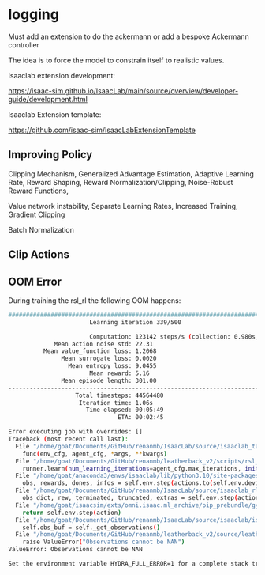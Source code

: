 # logging

Must add an extension to do the ackermann or add a bespoke Ackermann controller

The idea is to force the model to constrain itself to realistic values.

Isaaclab extension development:

https://isaac-sim.github.io/IsaacLab/main/source/overview/developer-guide/development.html

Isaaclab Extension template:

https://github.com/isaac-sim/IsaacLabExtensionTemplate

## Improving Policy

Clipping Mechanism, Generalized Advantage Estimation, Adaptive Learning Rate, Reward Shaping, Reward Normalization/Clipping, Noise-Robust Reward Functions, 


Value network instability, Separate Learning Rates, Increased Training, Gradient Clipping

Batch Normalization


## Clip Actions


## OOM Error

During training the rsl_rl the following OOM happens:

```bash
################################################################################
                       Learning iteration 339/500                       

                       Computation: 123142 steps/s (collection: 0.980s, learning 0.084s)
             Mean action noise std: 22.31
          Mean value_function loss: 1.2068
               Mean surrogate loss: 0.0020
                 Mean entropy loss: 9.0455
                       Mean reward: 5.16
               Mean episode length: 301.00
--------------------------------------------------------------------------------
                   Total timesteps: 44564480
                    Iteration time: 1.06s
                      Time elapsed: 00:05:49
                               ETA: 00:02:45

Error executing job with overrides: []
Traceback (most recent call last):
  File "/home/goat/Documents/GitHub/renanmb/IsaacLab/source/isaaclab_tasks/isaaclab_tasks/utils/hydra.py", line 101, in hydra_main
    func(env_cfg, agent_cfg, *args, **kwargs)
  File "/home/goat/Documents/GitHub/renanmb/leatherback_v2/scripts/rsl_rl/train.py", line 183, in main
    runner.learn(num_learning_iterations=agent_cfg.max_iterations, init_at_random_ep_len=True)
  File "/home/goat/anaconda3/envs/isaaclab/lib/python3.10/site-packages/rsl_rl/runners/on_policy_runner.py", line 204, in learn
    obs, rewards, dones, infos = self.env.step(actions.to(self.env.device))
  File "/home/goat/Documents/GitHub/renanmb/IsaacLab/source/isaaclab_rl/isaaclab_rl/rsl_rl/vecenv_wrapper.py", line 176, in step
    obs_dict, rew, terminated, truncated, extras = self.env.step(actions)
  File "/home/goat/isaacsim/exts/omni.isaac.ml_archive/pip_prebundle/gymnasium/wrappers/order_enforcing.py", line 56, in step
    return self.env.step(action)
  File "/home/goat/Documents/GitHub/renanmb/IsaacLab/source/isaaclab/isaaclab/envs/direct_rl_env.py", line 384, in step
    self.obs_buf = self._get_observations()
  File "/home/goat/Documents/GitHub/renanmb/leatherback_v2/source/leatherback_v2/leatherback_v2/tasks/direct/leatherback_v2/leatherback_env.py", line 206, in _get_observations
    raise ValueError("Observations cannot be NAN")
ValueError: Observations cannot be NAN

Set the environment variable HYDRA_FULL_ERROR=1 for a complete stack trace.
```
